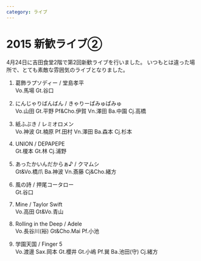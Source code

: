 ```yaml
---
category: ライブ
---
```

# 2015 新歓ライブ②

4月24日に吉田食堂2階で第2回新歓ライブを行いました。
いつもとは違った場所で、とても素敵な雰囲気のライブとなりました。

1. 葛飾ラプソディー / 堂島孝平<br>
Vo.馬場 Gt.谷口

2. にんじゃりばんばん / きゃりーぱみゅぱみゅ<br>
Vo.山田 Gt.平野 Pf&Cho.伊賀 Vn.澤田 Ba.中園 Cj.高橋

3. 紙ふぶき / レミオロメン<br>
Vo.神波 Gt.楠原 Pf.田村 Vn.澤田 Ba.森本 Cj.杉本

4. UNION / DEPAPEPE<br>
Gt.榎本 Gt.林 Cj.浦野

5. あったかいんだからぁ♪ / クマムシ<br>
Gt&Vo.橋爪 Ba.神波 Vn.斎藤 Cj&Cho.緒方

6. 風の詩 / 押尾コータロー<br>
Gt.谷口

7. Mine / Taylor Swift<br>
Vo.高田 Gt&Vo.青山

8. Rolling in the Deep / Adele<br>
Vo.長谷川(裕) Gt&Cho.Mai Pf.小池

9. 学園天国 / Finger 5<br>
Vo.渡邊 Sax.岡本 Gt.櫻井 Gt.小嶋 Pf.巽 Ba.池田(守) Cj.緒方

